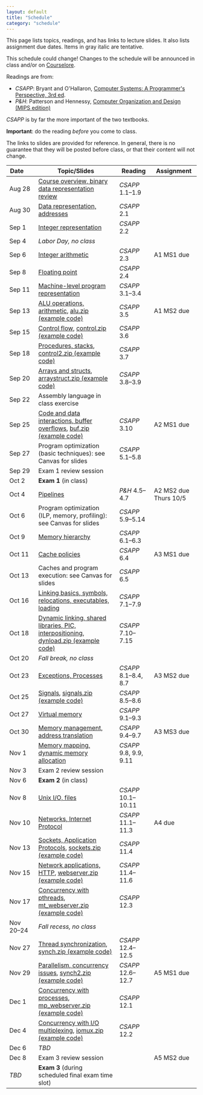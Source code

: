 ```yaml
---
layout: default
title: "Schedule"
category: "schedule"
---
```


This page lists topics, readings, and has links to lecture slides.
It also lists assignment due dates.  Items <span class="tentative">in
gray italic</span> are tentative.

This schedule could change!  Changes
to the schedule will be announced in class and/or on
[Courselore](https://courselore.org/).

Readings are from:
* *CSAPP*: Bryant and O'Hallaron, [Computer Systems: A Programmer's Perspective, 3rd ed](https://csapp.cs.cmu.edu/).
* *P&amp;H*: Patterson and Hennessy, [Computer Organization and Design (MIPS edition)](https://www.elsevier.com/books/computer-organization-and-design-mips-edition/patterson/978-0-12-407726-3)

*CSAPP* is by far the more important of the two textbooks.

**Important**: do the reading *before*
you come to class.

The links to slides are provided for reference.  In general, there is no
guarantee that they will be posted before class, or that their content
will not change.

Date&nbsp;&nbsp;&nbsp;&nbsp;&nbsp; | Topic/Slides | Reading | Assignment
------------------ | ------------ | ------- | ----------
Aug 28 | [Course overview, binary data representation review](lectures/lecture01-public.pdf) | *CSAPP* 1.1–1.9 | 
Aug 30 | [Data representation, addresses](lectures/lecture02-public.pdf) | *CSAPP* 2.1 | 
Sep 1 | [Integer representation](lectures/lecture03-public.pdf) | *CSAPP* 2.2 | 
Sep 4 | *Labor Day, no class* |  | 
Sep 6 | [Integer arithmetic](lectures/lecture04-public.pdf) | *CSAPP* 2.3 | <span class='tentative'>A1 MS1 due</span>
Sep 8 | [Floating point](lectures/lecture05-public.pdf) | *CSAPP* 2.4 | 
Sep 11 | [Machine-level program representation](lectures/lecture06-public.pdf) | *CSAPP* 3.1–3.4 | 
Sep 13 | [ALU operations, arithmetic](lectures/lecture07-public.pdf), [alu.zip (example code)](lectures/alu.zip) | *CSAPP* 3.5 | <span class='tentative'>A1 MS2 due</span>
Sep 15 | [Control flow](lectures/lecture08-public.pdf), [control.zip (example code)](lectures/control.zip) | *CSAPP* 3.6 | 
Sep 18 | [Procedures, stacks](lectures/lecture09-public.pdf), [control2.zip (example code)](lectures/control2.zip) | *CSAPP* 3.7 | 
Sep 20 | [Arrays and structs](lectures/lecture10-public.pdf), [arraystruct.zip (example code)](lectures/arraystruct.zip) | *CSAPP* 3.8–3.9 | 
Sep 22 | Assembly language in class exercise |  | 
Sep 25 | [Code and data interactions, buffer overflows](lectures/lecture11-public.pdf), [buf.zip (example code)](lectures/buf.zip) | *CSAPP* 3.10 | <span class='tentative'>A2 MS1 due</span>
Sep 27 | Program optimization (basic techniques): see Canvas for slides | *CSAPP* 5.1–5.8 | 
Sep 29 | Exam 1 review session |  | 
Oct 2 | **Exam 1** (in class) |  | 
Oct 4 | [Pipelines](lectures/lecture13-public.pdf) | <i>P&amp;H</i> 4.5–4.7 | <span class='tentative'>A2 MS2 due Thurs 10/5</span>
Oct 6 | Program optimization (ILP, memory, profiling): see Canvas for slides | *CSAPP* 5.9–5.14 | 
Oct 9 | [Memory hierarchy](lectures/lecture15-public.pdf) | *CSAPP* 6.1–6.3 | 
Oct 11 | [Cache policies](lectures/lecture16-public.pdf) | *CSAPP* 6.4 | <span class='tentative'>A3 MS1 due</span>
Oct 13 | Caches and program execution: see Canvas for slides | *CSAPP* 6.5 | 
Oct 16 | [Linking basics, symbols, relocations, executables, loading](lectures/lecture18-public.pdf) | *CSAPP* 7.1–7.9 | 
Oct 18 | [Dynamic linking, shared libraries, PIC, interpositioning](lectures/lecture19-public.pdf), [dynload.zip (example code)](lectures/dynload.zip) | *CSAPP* 7.10–7.15 | 
Oct 20 | *Fall break, no class* |  | 
Oct 23 | [Exceptions, Processes](lectures/lecture20-public.pdf) | *CSAPP* 8.1–8.4, 8.7 | <span class='tentative'>A3 MS2 due</span>
Oct 25 | [Signals](lectures/lecture21-public.pdf), [signals.zip (example code)](lectures/signals.zip) | *CSAPP* 8.5–8.6 | 
Oct 27 | [Virtual memory](lectures/lecture22-public.pdf) | *CSAPP* 9.1–9.3 | 
Oct 30 | [Memory management, address translation](lectures/lecture23-public.pdf) | *CSAPP* 9.4–9.7 | <span class='tentative'>A3 MS3 due</span>
Nov 1 | [Memory mapping, dynamic memory allocation](lectures/lecture24-public.pdf) | *CSAPP* 9.8, 9.9, 9.11 | 
Nov 3 | Exam 2 review session |  | 
Nov 6 | **Exam 2** (in class) |  | 
Nov 8 | [Unix I/O, files](lectures/lecture25-public.pdf) | *CSAPP* 10.1–10.11 | 
Nov 10 | [Networks, Internet Protocol](lectures/lecture26-public.pdf) | *CSAPP* 11.1–11.3 | <span class='tentative'>A4 due</span>
Nov 13 | [Sockets, Application Protocols](lectures/lecture27-public.pdf), [sockets.zip (example code)](lectures/sockets.zip) | *CSAPP* 11.4 | 
Nov 15 | [Network applications, HTTP](lectures/lecture28-public.pdf), [webserver.zip (example code)](lectures/webserver.zip) | *CSAPP* 11.4–11.6 | 
Nov 17 | [Concurrency with pthreads](lectures/lecture29-public.pdf), [mt_webserver.zip (example code)](lectures/mt_webserver.zip) | *CSAPP* 12.3 | 
Nov 20–24 | *Fall recess, no class* |  | 
Nov 27 | [Thread synchronization](lectures/lecture30-public.pdf), [synch.zip (example code)](lectures/synch.zip) | *CSAPP* 12.4–12.5 | 
Nov 29 | [Parallelism, concurrency issues](lectures/lecture31-public.pdf), [synch2.zip (example code)](lectures/synch2.zip) | *CSAPP* 12.6–12.7 | <span class='tentative'>A5 MS1 due</span>
Dec 1 | [Concurrency with processes](lectures/lecture32-public.pdf), [mp_webserver.zip (example code)](lectures/mp_webserver.zip) | *CSAPP* 12.1 | 
Dec 4 | [Concurrency with I/O multiplexing](lectures/lecture33-public.pdf), [iomux.zip (example code)](lectures/iomux.zip) | *CSAPP* 12.2 | 
Dec 6 | *TBD* |  | 
Dec 8 | Exam 3 review session |  | <span class='tentative'>A5 MS2 due</span>
*TBD* | **Exam 3** (during scheduled final exam time slot) |  | 

